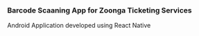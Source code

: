 ### Barcode Scaaning App for Zoonga Ticketing Services  ###

Android Application developed using React Native
